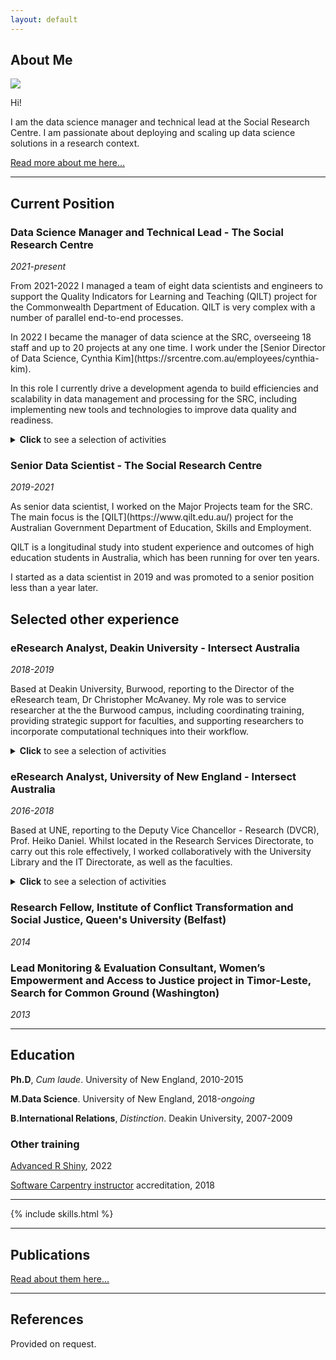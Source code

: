 ```yaml
---
layout: default
---
```



## About Me

<img class="profile-picture" src="photo.jpg">

Hi! 

I am the data science manager and technical lead at the Social Research Centre. I am passionate about deploying and scaling up data science solutions in a research context. 

[Read more about me here...](https://paddytobias.github.io/about/)

---

## Current Position

### Data Science Manager and Technical Lead - The Social Research Centre
<em>2021-present</em>

<p>From 2021-2022 I managed a team of eight data scientists and engineers to support the Quality Indicators for Learning and Teaching (QILT) project for the Commonwealth Department of Education. QILT is very complex with a number of parallel end-to-end processes.</p>

<p>In 2022 I became the manager of data science at the SRC, overseeing 18 staff and up to 20 projects at any one time. I work under the [Senior Director of Data Science, Cynthia Kim](https://srcentre.com.au/employees/cynthia-kim).</p>

<p>In this role I currently drive a development agenda to build efficiencies and scalability in data management and processing for the SRC, including implementing new tools and technologies to improve data quality and readiness.</p>

<details>
    <summary><b>Click</b> to see a selection of activities</summary>
    <p></p>
    <li>I collaborate with teams across the company to design and implement data pipelines and workflows for various projects.</li>
    <li>I continually provide consultation and advice to researchers and business leaders on data and software management techniques.</li>
    <li>One notable project I'm working on at the moment is the SRC's unique project, [Life in Australia study](https://srcentre.com.au/our-research/life-in-australia-study). Specifically my role is to help rebuild the data warehouse backend and associated workflows. This is a six month project, expected to complete in June 2023.</li>
</details>


### Senior Data Scientist - The Social Research Centre
<em>2019-2021</em>
<p></p>

<p>As senior data scientist, I worked on the Major Projects team for the SRC.
The main focus is the [QILT](https://www.qilt.edu.au/) project for the Australian Government Department of Education, Skills and Employment.</p>
<p>QILT is a longitudinal study into student experience and outcomes of high education students in Australia, which has been running for over ten years.</p>
<p>I started as a data scientist in 2019 and was promoted to a senior position less than a year later.</p>

## Selected other experience

### eResearch Analyst, Deakin University - Intersect Australia
<em>2018-2019</em>

Based at Deakin University, Burwood, reporting to the Director of the eResearch team, Dr Christopher McAvaney. My role was to service researcher at the the Burwood campus, including coordinating training, providing strategic support for faculties, and supporting researchers to incorporate computational techniques into their workflow.

<details>
<summary><b>Click</b> to see a selection of activities</summary>
<p>
<b>Education & Training</b></p>
<li>I coordinated Intersect's training program at Deakin, delivering the programming, data science and data management courses on campus. A colleague and I deliver all the training at Deakin. We delivered +40 courses in 2019.</li>
<li>I worked to improve the experience of participants inside and outside of the courses, building up a network of interested researchers and systematically notifying them when courses become available. I have found that this has built a community of researchers interested in upskilling, which has facilitated peer-to-peer learning.</li>
<li>I regularly presented to HDRs, post-doctoral fellows and academics on data and software management techniques, eResearch capabilities, and help researchers in their projects through consultation and advice.</li>
<p><b>Research Project Consultancies</b></p>
<p>
Worked with a researcher to harvest and analyse Twitter data. I have developed him a Twitter scraper and am now helping him to conduct natural language processing to interpret the text data. 
</p>
</details>

### eResearch Analyst, University of New England - Intersect Australia
<em>2016-2018</em>

Based at UNE, reporting to the Deputy Vice Chancellor - Research (DVCR), Prof. Heiko Daniel. Whilst located in the Research Services Directorate, to carry out this role effectively, I worked collaboratively with the University Library and the IT Directorate, as well as the faculties.

<details><summary><b>Click</b> to see a selection of activities</summary>
<p><b>Strategic Initiatives</b></p>
<li>I chaired the University's <a href="http://www.une.edu.au/research/digital-research-support/eresearch-committee">eResearch Committee</a>, a committee sponsored by the DVCR, since August 2016, established to advance the university's eResearch services. As chair, I led the investigation of various university eResearch capabilities; oversaw the committee's restructure and renewal; and reported to the University Research Committee and the DVCR as required.</li>
<li>Initiating and leading a year-long, university-wide Research Data Management project. This project functioned to build awareness amongst researchers of university services including the institutional cloud storage platform, Cloud.UNE; positively affect cultural change with regard to research data management; streamline inter-department workflows and advocate for further investment into infrastructure capabilities; and automate weekly reports on UNE researchers' usage of Cloud.UNE. This project saw a 300% increase in Cloud.UNE accounts.</li>
<li>Member of a team establishing a Researcher Support Network at UNE, to support researcher support staff to carry out their roles effectively. ReSuN is intended to open communication channels between faculty-based staff and central services staff.</li>
<li>I conducted a <a href="https://github.com/paddytobias/eResearchImpactEngagement">web-scraping and text analysis project</a> to support UNE's preparation for the Research Engagement and Impact assessment, using 2014 submissions to the UK REF Impact assessment.</li>

<p><b>Research Project Consultancies</b></p>
<li>Providing eResearch support to an ARC Discovery Project in digital musicology led by Dr Jason Stoessel since 2016. I also supported the successful application for a successive ARC Discovery grant awarded to Dr Stoessel and his colleague, Dr Denis Collins (UQ). My work in this project involved leading the migration and formatting ~9,000 data records from a FileMaker Pro database into an open source online database repository called Muscat using database techniques; scripting <a href="https://github.com/IntersectAustralia/muscat-join-script">bug fixes in Python and SQL</a>; and project management. <a href="https://www.canons.org.au/catalog">Canonic Techniques website</a> is now live.</li>
<li>In 2016-17, I initiated and led the <a href="https://projects.ands.org.au/id/CEP13">Ngan'gi Language Collection Enhancement project</a> for A/Prof. Nick Reid, funded by the Australian National Data Service. This including scoping realistic web-based solutions for A/Prof Reid's requirements; managing the execution of the project from start to finish; and coordinating user acceptance testing, content migration and training. A/Prof Reid and I <a href="https://conference.eresearch.edu.au/2017/08/improving-the-online-profile-of-the-ngangi-language-collection/">presented the project</a> at the 2017 eResearch Australasia conference.</li>
</details>

### Research Fellow, Institute of Conflict Transformation and Social Justice, Queen's University (Belfast)
<em>2014</em>

### Lead Monitoring & Evaluation Consultant, Women’s Empowerment and Access to Justice project in Timor-Leste, Search for Common Ground (Washington)
<em>2013</em>

---

## Education
**Ph.D**, *Cum laude*. University of New England, 2010-2015


**M.Data Science**. University of New England, 2018-*ongoing*


**B.International Relations**, *Distinction*. Deakin University, 2007-2009


### Other training


[Advanced R Shiny](https://www.epi-interactive.com/events/r-shiny-masterclass-series-2022/#advanced), 2022

[Software Carpentry instructor](https://software-carpentry.org/) accreditation, 2018



---

{% include skills.html %}

---

## Publications

[Read about them here...](https://paddytobias.github.io/publications/)

---

## References

Provided on request.
